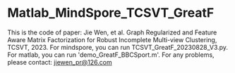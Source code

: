 # Matlab_MindSpore_TCSVT_GreatF
This is the code of paper: Jie Wen, et al. Graph Regularized and Feature Aware Matrix Factorization for Robust Incomplete Multi-view Clustering, TCSVT, 2023.
For mindspore, you can run TCSVT_GreatF_20230828_V3.py.
For matlab, you can run 'demo_GreatF_BBCSport.m'.
For any problems, please contact: jiewen_pr@126.com
